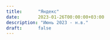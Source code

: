 ```yaml
---
title:      "Яндекс"
date:       2023-01-26T00:00:00+03:00
description: "Июнь 2023 - н.в."
draft:      false
---
```


